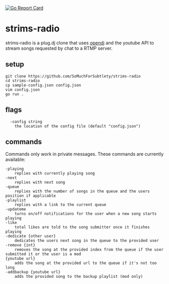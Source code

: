 [![Go Report Card](https://goreportcard.com/badge/github.com/SoMuchForSubtlety/strims-radio)](https://goreportcard.com/report/github.com/SoMuchForSubtlety/strims-radio)
# strims-radio

strims-radio is a plug.dj clone that uses [opendj](https://github.com/SoMuchForSubtlety/opendj) and the youtube API to stream songs requested by chat to a RTMP server.
## setup
    git clone https://github.com/SoMuchForSubtlety/strims-radio
    cd strims-radio
    cp sample-config.json config.json
    vim config.json
    go run .
## flags
      -config string
        the location of the config file (default "config.json")
## commands
Commands only work in private messages. These commands are currently available:
    
    -playing
        replies with currently playing song
    -next
        replies with next song
    -queue
        replies with the number of songs in the queue and the users position if applicable
    -playlist
        replies with a link to the current queue
    -updateme
        turns on/off notifications for the user when a new song starts playing
    -like
        total likes are told to the song submitter once it finishes playing
    -dedicate {other user}
        dedicates the users next song in the queue to the provided user
    -remove {int}
        removes the song at the provided index from the queue if the user submitted it or the user is a mod
    {youtube url}
        adds the song at the provided url to the queue if it's not too long
    -addbackup {youtube url}
        adds the provided song to the backup playlist (mod only)
